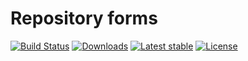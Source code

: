 # Repository forms

[![Build Status](https://img.shields.io/travis/ezsystems/repository-forms.svg?style=flat-square)](https://travis-ci.org/ezsystems/repository-forms)
[![Downloads](https://img.shields.io/packagist/dt/ezsystems/repository-forms.svg?style=flat-square)](https://packagist.org/packages/ezsystems/repository-forms)
[![Latest stable](https://img.shields.io/packagist/v/ezsystems/repository-forms.svg?style=flat-square)](https://packagist.org/packages/ezsystems/repository-forms)
[![License](https://img.shields.io/packagist/l/ezsystems/repository-forms.svg?style=flat-square)](https://packagist.org/packages/ezsystems/repository-forms)
